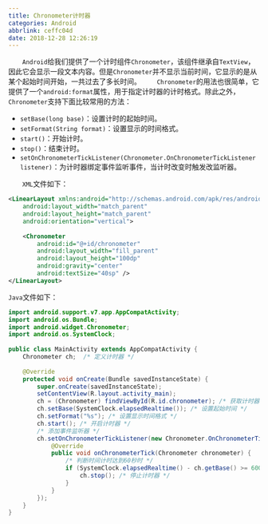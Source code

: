 ```yaml
---
title: Chronometer计时器
categories: Android
abbrlink: ceffc04d
date: 2018-12-28 12:26:19
---
```

&emsp;&emsp;`Android`给我们提供了一个计时组件`Chronometer`，该组件继承自`TextView`，因此它会显示一段文本内容。但是`Chronometer`并不显示当前时间，它显示的是从某个起始时间开始，一共过去了多长时间。<!--more-->
&emsp;&emsp;`Chronometer`的用法也很简单，它提供了一个`android:format`属性，用于指定计时器的计时格式。除此之外，`Chronometer`支持下面比较常用的方法：

- `setBase(long base)`：设置计时的起始时间。
- `setFormat(String format)`：设置显示的时间格式。
- `start()`：开始计时。
- `stop()`：结束计时。
- `setOnChronometerTickListener(Chronometer.OnChronometerTickListener listener)`：为计时器绑定事件监听事件，当计时改变时触发改监听器。

&emsp;&emsp;`XML`文件如下：

``` xml
<LinearLayout xmlns:android="http://schemas.android.com/apk/res/android"
    android:layout_width="match_parent"
    android:layout_height="match_parent"
    android:orientation="vertical">
​
    <Chronometer
        android:id="@+id/chronometer"
        android:layout_width="fill_parent"
        android:layout_height="100dp"
        android:gravity="center"
        android:textSize="40sp" />
</LinearLayout>
```

`Java`文件如下：

``` java
import android.support.v7.app.AppCompatActivity;
import android.os.Bundle;
import android.widget.Chronometer;
import android.os.SystemClock;
​
public class MainActivity extends AppCompatActivity {
    Chronometer ch;  /* 定义计时器 */
​
    @Override
    protected void onCreate(Bundle savedInstanceState) {
        super.onCreate(savedInstanceState);
        setContentView(R.layout.activity_main);
        ch = (Chronometer) findViewById(R.id.chronometer); /* 获取计时器组件 */
        ch.setBase(SystemClock.elapsedRealtime()); /* 设置起始时间 */
        ch.setFormat("%s"); /* 设置显示时间格式 */
        ch.start(); /* 开启计时器 */
        /* 添加事件监听器 */
        ch.setOnChronometerTickListener(new Chronometer.OnChronometerTickListener() {
            @Override
            public void onChronometerTick(Chronometer chronometer) {
                /* 判断时间计时达到60秒时 */
                if (SystemClock.elapsedRealtime() - ch.getBase() >= 60000) {
                    ch.stop(); /* 停止计时器 */
                }
            }
        });
    }
}
```